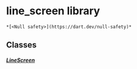 


# line_screen library






    *[<Null safety>](https://dart.dev/null-safety)*





## Classes

##### [LineScreen](../smeup_screens_test_line_screen/LineScreen-class.md)



 















